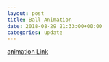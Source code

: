 ```yaml
---
layout: post
title: Ball Animation
date: 2018-08-29 21:33:00+00:00
categories: update
---
```

<a href="../circleAnimation/index.html"> animation Link</a>
